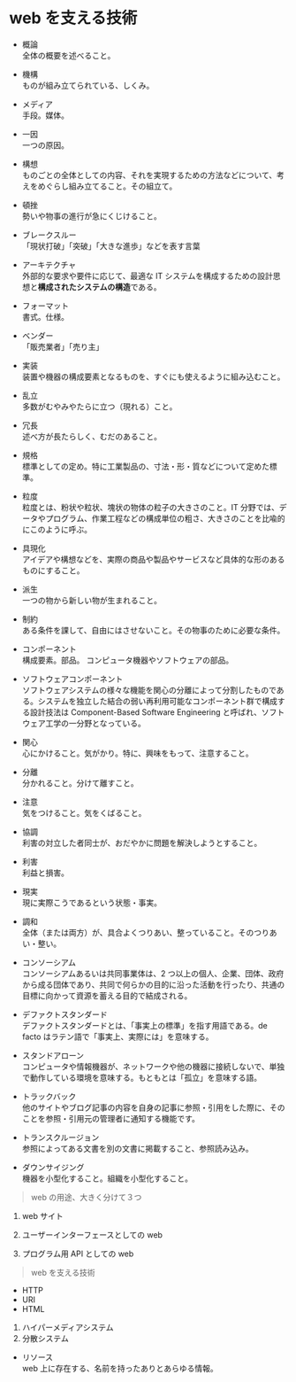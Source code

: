 # web を支える技術

- 概論  
  全体の概要を述べること。

- 機構  
  ものが組み立てられている、しくみ。

- メディア  
  手段。媒体。

- 一因  
  一つの原因。

- 構想  
  ものごとの全体としての内容、それを実現するための方法などについて、考えをめぐらし組み立てること。その組立て。

- 頓挫  
  勢いや物事の進行が急にくじけること。

- ブレークスルー  
  「現状打破」「突破」「大きな進歩」などを表す言葉

- アーキテクチャ  
  外部的な要求や要件に応じて、最適な IT システムを構成するための設計思想と**構成されたシステムの構造**である。

- フォーマット  
  書式。仕様。

- ベンダー  
  「販売業者」「売り主」

- 実装  
  装置や機器の構成要素となるものを、すぐにも使えるように組み込むこと。

- 乱立  
  多数がむやみやたらに立つ（現れる）こと。

- 冗長  
  述べ方が長たらしく、むだのあること。

- 規格  
  標準としての定め。特に工業製品の、寸法・形・質などについて定めた標準。

- 粒度  
  粒度とは、粉状や粒状、塊状の物体の粒子の大きさのこと。IT 分野では、データやプログラム、作業工程などの構成単位の粗さ、大きさのことを比喩的にこのように呼ぶ。

- 具現化  
  アイデアや構想などを、実際の商品や製品やサービスなど具体的な形のあるものにすること。

- 派生  
  一つの物から新しい物が生まれること。

- 制約  
  ある条件を課して、自由にはさせないこと。その物事のために必要な条件。

- コンポーネント  
  構成要素。部品。
  コンピュータ機器やソフトウェアの部品。

- ソフトウェアコンポーネント  
  ソフトウェアシステムの様々な機能を関心の分離によって分割したものである。システムを独立した結合の弱い再利用可能なコンポーネント群で構成する設計技法は Component-Based Software Engineering と呼ばれ、ソフトウェア工学の一分野となっている。

- 関心  
  心にかけること。気がかり。特に、興味をもって、注意すること。

- 分離  
  分かれること。分けて離すこと。

- 注意  
  気をつけること。気をくばること。

- 協調  
  利害の対立した者同士が、おだやかに問題を解決しようとすること。

- 利害  
  利益と損害。

- 現実  
  現に実際こうであるという状態・事実。

- 調和  
  全体（または両方）が、具合よくつりあい、整っていること。そのつりあい・整い。

- コンソーシアム  
  コンソーシアムあるいは共同事業体は、2 つ以上の個人、企業、団体、政府から成る団体であり、共同で何らかの目的に沿った活動を行ったり、共通の目標に向かって資源を蓄える目的で結成される。

- デファクトスタンダード  
  デファクトスタンダードとは、「事実上の標準」を指す用語である。de facto はラテン語で「事実上、実際には」を意味する。

- スタンドアローン  
  コンピュータや情報機器が、ネットワークや他の機器に接続しないで、単独で動作している環境を意味する。もともとは「孤立」を意味する語。

- トラックバック  
  他のサイトやブログ記事の内容を自身の記事に参照・引用をした際に、そのことを参照・引用元の管理者に通知する機能です。

- トランスクルージョン  
  参照によってある文書を別の文書に掲載すること、参照読み込み。

- ダウンサイジング  
  機器を小型化すること。組織を小型化すること。

> web の用途、大きく分けて３つ

1. web サイト

1. ユーザーインターフェースとしての web

1. プログラム用 API としての web

> web を支える技術

- HTTP
- URI
- HTML

1. ハイパーメディアシステム
1. 分散システム

- リソース  
  web 上に存在する、名前を持ったありとあらゆる情報。
